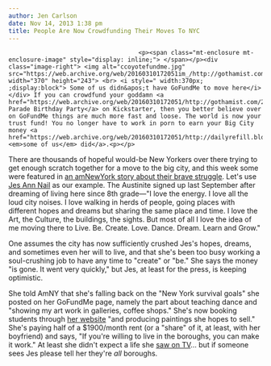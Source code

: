 ```yaml
---
author: Jen Carlson
date: Nov 14, 2013 1:38 pm
title: People Are Now Crowdfunding Their Moves To NYC
---
```


	
										<p><span class="mt-enclosure mt-enclosure-image" style="display: inline;"> </span></p><div class="image-right"> <img alt="ccoyotefundme.jpg" src="https://web.archive.org/web/20160310172051im_/http://gothamist.com/attachments/arts_jen/ccoyotefundme.jpg" width="370" height="243"> <br> <i style=" width:370px; ;display:block"> Some of us didn&apos;t have GoFundMe to move here</i></div> If you can crowdfund your goddamn <a href="https://web.archive.org/web/20160310172051/http://gothamist.com/2012/04/11/brooklyn_girl_raises_nearly_1500_fo.php">Rainbow Parade Birthday Party</a> on Kickstarter, then you better believe over on GoFundMe things are much more fast and loose. The world is now your trust fund! You no longer have to work in porn to earn your Big City money <a href="https://web.archive.org/web/20160310172051/http://dailyrefill.blogs.com/daily/2004/04/shock_awe_.html">like <em>some of us</em> did</a>.<p></p>

<p>There are thousands of hopeful would-be New Yorkers over there trying to get enough scratch together for a move to the big city, and this week some were featured in <a href="https://web.archive.org/web/20160310172051/http://www.amny.com/urbanite-1.812039/future-new-yorkers-funding-moves-to-city-online-1.6417469">an amNewYork story about their brave struggle</a>. Let&apos;s use <a href="https://web.archive.org/web/20160310172051/http://www.gofundme.com/NewYorkDreamFund">Jes Ann Nail</a> as our example. The Austinite signed up last September after dreaming of living here since 8th grade&#x2014;&quot;I love the energy. I love all the loud city noises. I love walking in herds of people, going places with different hopes and dreams but sharing the same place and time. I love the Art, the Culture, the buildings, the sights. But most of all I love the idea of me moving there to Live. Be. Create. Love. Dance. Dream. Learn and Grow.&quot;</p>

<p>One assumes the city has now sufficiently crushed Jes&apos;s hopes, dreams, and sometimes even her will to live, and that she&apos;s been too busy working a soul-crushing job to have any time to &quot;create&quot; or &quot;be.&quot; She says the money &quot;is gone. It went very quickly,&quot; but Jes, at least for the press, is keeping optimistic.</p>

<p>She told AmNY that she&apos;s falling back on the &quot;New York survival goals&quot; she posted on her GoFundMe page, namely the part about teaching dance and &quot;showing my art work in galleries, coffee shops.&quot; She&apos;s now booking students through <a href="https://web.archive.org/web/20160310172051/http://jesannnail.com/">her website</a> &quot;and producing paintings she hopes to sell.&quot; She&apos;s paying half of a $1900/month rent (or a &quot;share&quot; of it, at least, with her boyfriend) and says, &quot;If you&apos;re willing to live in the boroughs, you can make it work.&quot; At least she didn&apos;t expect a life she <a href="https://web.archive.org/web/20160310172051/http://gothamist.com/2011/05/11/young_writer_who_moved_to_nyc_finds.php">saw on TV</a>... but if someone sees Jes please tell her they&apos;re <em>all</em> boroughs.</p>					
										
									
				